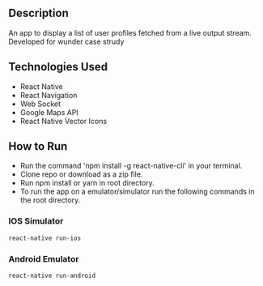 ## Description

An app to display a list of user profiles fetched from a live output stream.
Developed for wunder case strudy

## Technologies Used

- React Native
- React Navigation
- Web Socket
- Google Maps API
- React Native Vector Icons

## How to Run

- Run the command 'npm install -g react-native-cli' in your terminal.
- Clone repo or download as a zip file.
- Run npm install or yarn in root directory.
- To run the app on a emulator/simulator run the following commands in the root directory.

### IOS Simulator

```bash
react-native run-ios
```

### Android Emulator

```bash
react-native run-android
```
